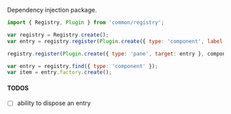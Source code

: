 Dependency injection package.

```javascript
import { Registry, Plugin } from 'common/registry';

var registry = Registry.create();
var entry = registry.register(Plugin.create({ type: 'component', label: 'My component label' }, componentFactory));

registry.register(Plugin.create({ type: 'pane', target: entry }, componentEditorFactory));

var entry = registry.find({ type: 'component' });
var item = entry.factory.create();
```


#### TODOS

- [ ] ability to dispose an entry
